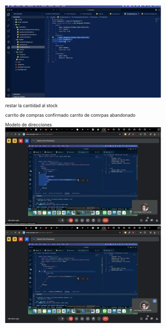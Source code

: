 ![alt text](image.png)

restar la cantidad al stock

carrito de compras confirmado
carrito de comrpas abandonado

Modelo de direcciones
![alt text](image-1.png)
![alt text](image-2.png)